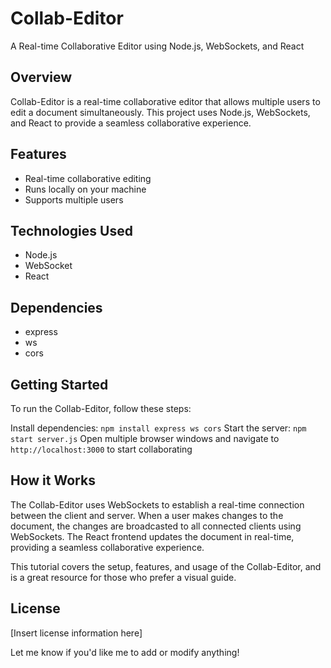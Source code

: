 # Collab-Editor
A Real-time Collaborative Editor using Node.js, WebSockets, and React

## Overview

Collab-Editor is a real-time collaborative editor that allows multiple users to edit a document simultaneously. This project uses Node.js, WebSockets, and React to provide a seamless collaborative experience.

## Features

* Real-time collaborative editing
* Runs locally on your machine
* Supports multiple users

## Technologies Used

* Node.js
* WebSocket
* React

## Dependencies

* express
* ws
* cors

## Getting Started

To run the Collab-Editor, follow these steps:


 Install dependencies: `npm install express ws cors`
 Start the server: `npm start server.js`
 Open multiple browser windows and navigate to `http://localhost:3000` to start collaborating

## How it Works

The Collab-Editor uses WebSockets to establish a real-time connection between the client and server. When a user makes changes to the document, the changes are broadcasted to all connected clients using WebSockets. The React frontend updates the document in real-time, providing a seamless collaborative experience.



This tutorial covers the setup, features, and usage of the Collab-Editor, and is a great resource for those who prefer a visual guide.

## License

[Insert license information here]

Let me know if you'd like me to add or modify anything!
